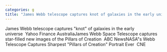 ```yaml
---
categories: g
title: "James Webb telescope captures knot of galaxies in the early universe  Yahoo Finance Australia"
---
```

James Webb telescope captures "knot" of galaxies in the early universe&nbsp;&nbsp;Yahoo Finance AustraliaJames Webb Space Telescope captures star-filled new images of the Pillars of Creation&nbsp;&nbsp;ABC NewsNASA"s Webb Telescope Captures Sharpest "Pillars of Creation" Portrait Ever&nbsp;&nbsp;CNE